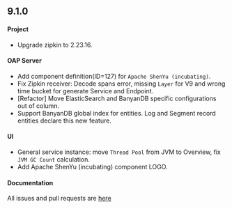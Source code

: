## 9.1.0

#### Project

* Upgrade zipkin to 2.23.16.

#### OAP Server

* Add component definition(ID=127) for `Apache ShenYu (incubating)`.
* Fix Zipkin receiver: Decode spans error, missing `Layer` for V9 and wrong time bucket for generate Service and
  Endpoint.
* [Refactor] Move ElasticSearch and BanyanDB specific configurations out of column.
* Support BanyanDB global index for entities. Log and Segment record entities declare this new feature.

#### UI

* General service instance: move `Thread Pool` from JVM to Overview, fix `JVM GC Count` calculation.
* Add Apache ShenYu (incubating) component LOGO.

#### Documentation

All issues and pull requests are [here](https://github.com/apache/skywalking/milestone/128?closed=1)

